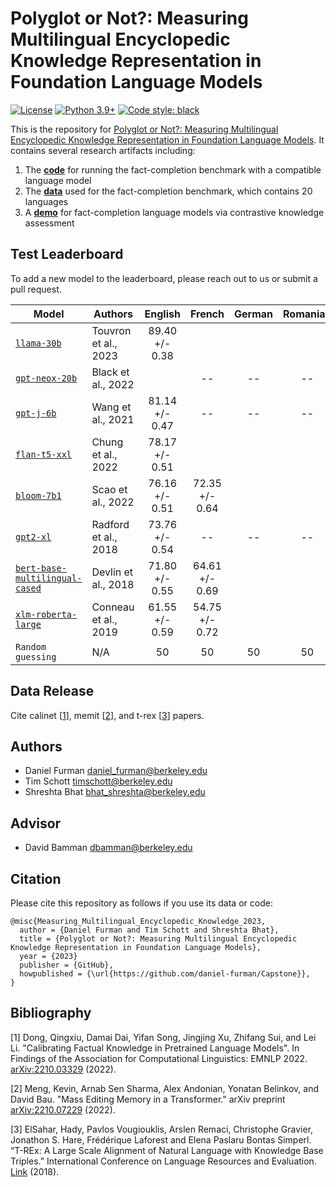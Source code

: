 # Polyglot or Not?: Measuring Multilingual Encyclopedic Knowledge Representation in Foundation Language Models

[![License](https://img.shields.io/badge/License-Apache_2.0-green.svg)](https://github.com/daniel-furman/Capstone/blob/main/LICENSE) 
[![Python 3.9+](https://img.shields.io/badge/python-3.9+-blue.svg)](https://www.python.org/downloads/release/python-390/) 
[![Code style: black](https://img.shields.io/badge/code%20style-black-000000.svg)](https://github.com/psf/black) 

This is the repository for [Polyglot or Not?: Measuring Multilingual Encyclopedic Knowledge Representation in Foundation Language Models](https://bit.ly/ischool-berkeley-capstone). It contains several research artifacts including:

1. The [**code**][cka_run_main] for running the fact-completion benchmark with a compatible language model
2. The [**data**][hf_data] used for the fact-completion benchmark, which contains 20 languages
3. A [**demo**][cka_lightweight_demo] for fact-completion language models via contrastive knowledge assessment

## Test Leaderboard

To add a new model to the leaderboard, please reach out to us or submit a pull request.

| Model            | Authors      | English        | French        | German | Romanian |
|------------------|--------------|:--------------:|:--------------:|:--------------:|:--------------:|
| [`llama-30b`](https://arxiv.org/abs/2302.13971) | Touvron et al., 2023 | 89.40 +/- 0.38 | | | |
| [`gpt-neox-20b`](https://arxiv.org/abs/2204.06745) | Black et al., 2022 | | -- | -- | -- |
| [`gpt-j-6b`](https://github.com/kingoflolz/mesh-transformer-jax/#gpt-j-6b) | Wang et al., 2021 | 81.14 +/- 0.47 |  -- | -- | -- |
| [`flan-t5-xxl`](https://arxiv.org/abs/2210.11416) | Chung et al., 2022 | 78.17 +/- 0.51 | | | | |
| [`bloom-7b1`](https://arxiv.org/abs/2211.05100) | Scao et al., 2022 | 76.16 +/- 0.51 | 72.35 +/- 0.64 | | | |
| [`gpt2-xl`](https://d4mucfpksywv.cloudfront.net/better-language-models/language_models_are_unsupervised_multitask_learners.pdf) | Radford et al., 2018 | 73.76 +/- 0.54 |  -- | -- | -- |
| [`bert-base-multilingual-cased`](https://arxiv.org/abs/1810.04805) | Devlin et al., 2018 | 71.80 +/- 0.55 | 64.61 +/- 0.69 |  | | 
| [`xlm-roberta-large`](https://arxiv.org/abs/1911.02116) | Conneau et al., 2019 | 61.55 +/- 0.59 | 54.75 +/- 0.72 |  | | 
| `Random guessing` | N/A | 50   |  50   |  50   |  50   | 

## Data Release

Cite calinet [[1][bib]], memit [[2][bib]], and t-rex [[3][bib]] papers.

## Authors

* Daniel Furman <daniel_furman@berkeley.edu>
* Tim Schott <timschott@berkeley.edu>
* Shreshta Bhat <bhat_shreshta@berkeley.edu>

## Advisor

* David Bamman <dbamman@berkeley.edu>

## Citation

Please cite this repository as follows if you use its data or code:

```
@misc{Measuring_Multilingual_Encyclopedic_Knowledge_2023,
  author = {Daniel Furman and Tim Schott and Shreshta Bhat},
  title = {Polyglot or Not?: Measuring Multilingual Encyclopedic Knowledge Representation in Foundation Language Models},
  year = {2023}
  publisher = {GitHub},
  howpublished = {\url{https://github.com/daniel-furman/Capstone}},
}
```

## Bibliography 

[1] Dong, Qingxiu, Damai Dai, Yifan Song, Jingjing Xu, Zhifang Sui, and Lei Li. "Calibrating Factual Knowledge in Pretrained Language Models". In Findings of the Association for Computational Linguistics: EMNLP 2022. [arXiv:2210.03329][cka] (2022).

[2] Meng, Kevin, Arnab Sen Sharma, Alex Andonian, Yonatan Belinkov, and David Bau. "Mass Editing Memory in a Transformer." arXiv preprint [arXiv:2210.07229][memit] (2022).

[3] ElSahar, Hady, Pavlos Vougiouklis, Arslen Remaci, Christophe Gravier, Jonathon S. Hare, Frédérique Laforest and Elena Paslaru Bontas Simperl. “T-REx: A Large Scale Alignment of Natural Language with Knowledge Base Triples.” International Conference on Language Resources and Evaluation. [Link][trex] (2018).


[bib]: https://github.com/daniel-furman/Capstone#bibliography
[hf_data]: https://huggingface.co/datasets/CalibraGPT/Fact-Completion
[cka]: https://arxiv.org/abs/2210.03329
[memit]: https://arxiv.org/abs/2210.07229
[mmlu]: https://paperswithcode.com/sota/multi-task-language-understanding-on-mmlu
[mmlu_paper]: https://arxiv.org/abs/2009.03300
[trex]: http://aclanthology.lst.uni-saarland.de/L18-1544.pdf
[cka_lightweight_demo]: https://github.com/daniel-furman/Capstone/blob/main/notebooks/fact_completion_notebooks/fact-completion-lightweight-demo.ipynb
[cka_run_main]: https://github.com/daniel-furman/Capstone/blob/main/notebooks/fact_completion_notebooks/fact-completion-full-benchmark.ipynb
